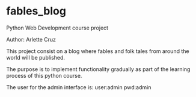# fables_blog
 Python Web Development course project
 
Author: Arlette Cruz

This project consist on a blog where fables and 
folk tales from around the world will be published.

The purpose is to implement functionality gradually
as part of the learning process of this python
course.

The user for the admin interface is:
user:admin
pwd:admin

